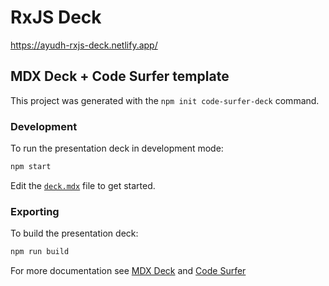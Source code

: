 # RxJS Deck

https://ayudh-rxjs-deck.netlify.app/

## MDX Deck + Code Surfer template

This project was generated with the `npm init code-surfer-deck` command.

### Development

To run the presentation deck in development mode:

```sh
npm start
```

Edit the [`deck.mdx`](deck.mdx) file to get started.

### Exporting

To build the presentation deck:

```sh
npm run build
```

For more documentation see [MDX Deck](https://github.com/jxnblk/mdx-deck) and [Code Surfer](https://codesurfer.pomb.us/)
